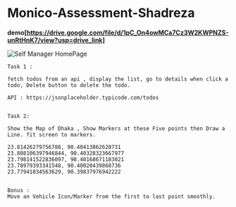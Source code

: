 # Monico-Assessment-Shadreza

**demo[https://drive.google.com/file/d/1pC_On4owMCa7Cz3W2KWPNZS-unRtHnK7/view?usp=drive_link]**

![Self Manager HomePage](https://github.com/shadreza/Monico-Assessment-Shadreza/assets/45334134/f75dff0f-68cf-4081-ad63-10474bb8b07c)



    Task 1 : 

    fetch todos from an api , display the list, go to details when click a todo, Delete button to delete the todo.

    API : https://jsonplaceholder.typicode.com/todos


    Task 2: 

    Show the Map of Dhaka , Show Markers at these Five points then Draw a Line. fit screen to markers.

    23.81426279756788, 90.40413862620731
    23.808106397946844, 90.40328323667977
    23.798141522836097, 90.40168671183021
    23.78979393341548, 90.40020439868736
    23.77941034563629, 90.39837976942222


    Bonus : 
    Move an Vehicle Icon/Marker from the first to last point smoothly. 

